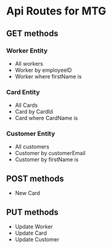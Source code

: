 # Api Routes for MTG

## GET methods

### Worker Entity
* All workers
* Worker by employeeID
* Worker where firstName is

### Card Entity
* All Cards
* Card by CardId
* Card where CardName is

### Customer Entity
* All customers
* Customer by customerEmail
* Customer by firstName is

## POST methods
* New Card

## PUT methods
* Update Worker
* Update Card
* Update Customer 

<!-- ---
# Aziz Saleh's api routes

## GET methods

### Card Entity
* All Cards
* Card by CardId
* Card where CardName is


## POST methods
* New Card 

### PUT methods
* Update Card 

---
# Ethan Woessner's api routes

## GET methods

### Customer Entity
* All customers
* Customer by customerEmail
* Customer by firstName is

## POST methods
* New Customer

## PUT methods
* Update Customer -->